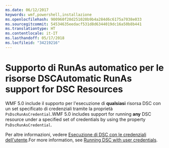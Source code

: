 ```yaml
---
ms.date: 06/12/2017
keywords: wmf,powershell,installazione
ms.openlocfilehash: 900960f20d251020b9b4a284d6c6175a7038e033
ms.sourcegitcommit: 54534635eedacf531d8d6344019dc16a50b8b441
ms.translationtype: HT
ms.contentlocale: it-IT
ms.lasthandoff: 05/17/2018
ms.locfileid: "34219216"
---
```

# <a name="automatic-runas-support-for-dsc-resources"></a><span data-ttu-id="42588-102">Supporto di RunAs automatico per le risorse DSC</span><span class="sxs-lookup"><span data-stu-id="42588-102">Automatic RunAs support for DSC Resources</span></span>

<span data-ttu-id="42588-103">WMF 5.0 include il supporto per l'esecuzione di **qualsiasi** risorsa DSC con un set specificato di credenziali tramite la proprietà `PsDscRunAsCredential`.</span><span class="sxs-lookup"><span data-stu-id="42588-103">WMF 5.0 includes support for running **any** DSC resource under a specified set of credentials by using the property `PsDscRunAsCredential`.</span></span>

<span data-ttu-id="42588-104">Per altre informazioni, vedere [Esecuzione di DSC con le credenziali dell'utente](https://msdn.microsoft.com/powershell/dsc/runasuser).</span><span class="sxs-lookup"><span data-stu-id="42588-104">For more information, see [Running DSC with user credentials](https://msdn.microsoft.com/powershell/dsc/runasuser).</span></span>
